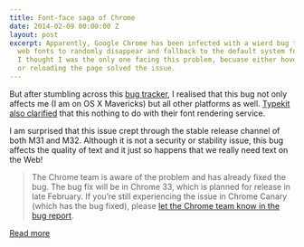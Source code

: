 ```yaml
---
title: Font-face saga of Chrome
date: 2014-02-09 00:00:00 Z
layout: post
excerpt: Apparently, Google Chrome has been infected with a wierd bug that causes
  web fonts to randomly disappear and fallback to the default system fonts. Initially,
  I thought I was the only one facing this problem, becuase either hovering the text
  or reloading the page solved the issue.
---
```


But after stumbling across this [bug tracker](https://code.google.com/p/chromium/issues/detail?id=236298), I realised that this bug not only affects me (I am on OS X Mavericks) but all other platforms as well. [Typekit also clarified](http://blog.typekit.com/2014/02/04/chrome-bug-affecting-web-fonts/) that this nothing to do with their font rendering service.

I am surprised that this issue crept through the stable release channel of both M31 and M32. Although it is not a security or stability issue, this bug affects the quality of text and it just so happens that we really need text on the Web!

> The Chrome team is aware of the problem and has already fixed the bug. The bug fix will be in Chrome 33, which is planned for release in late February. If you’re still experiencing the issue in Chrome Canary (which has the bug fixed), please [let the Chrome team know in the bug report](https://code.google.com/p/chromium/issues/detail?id=236298).

[Read more](https://code.google.com/p/chromium/issues/detail?id=236298)